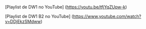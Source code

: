 [Playlist de DW1 no YouTube] (https://youtu.be/tfjYqZUpw-k)

[Playlist de DW1 B2 no YouTube] (https://www.youtube.com/watch?v=DDjEkzSMdww)
